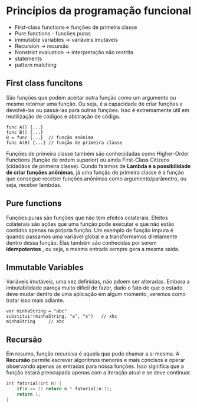 # Princípios da programação funcional

- First-class functions-> funções de primeira classe
- Pure functions - funcões puras
- immutable variables   -> variáveis imutáveis
- Recursion -> recursão
- Nonstrict evaluation  -> interpretação não restrita
- statements
- pattern matching

## First class funcitons

São funções que podem aceitar outra função como um argumento ou mesmo retornar uma função. Ou seja, é a capacidade de criar funções e devolvê-las ou passá-las para outras funções. Isso é extremamente útil em reutilização de códigos e abstração de código.

```
func A() {...} 
func B() {...}
B = func {...}  // função anônima
func A(B) {...} // função de primeira classe
```
Funções de primeira classe também são conhecidadas como Higher-Order Functions (função de ordem superior) ou ainda First-Class Citizens (cidadãos de primeira classe).
Qundo falamos de __Lambda é a possibilidade de criar funções anônimas__, já uma função de primeira classe é a função que consegue receber funções anônimas como argumento/parâmetro, ou seja, receber lambdas.


## Pure functions
Funções puras são funções que não tem efeitos colaterais. Efeitos colaterais são ações que uma função pode executar e que não estão contidos apenas na própria função. Um exemplo de função impura é quando passamos uma variável global e a transformamos diretamente dentro dessa função. Elas também são conhecidas por serem __idempotentes__ , ou seja, a mesma entrada sempre gera a mesma saída.

## Immutable Variables
Variáveis imutáveis, uma vez definidas, não pdoem ser alteradas. Embora a imbutabilidade pareça muito difícil de fazer, dado o fato de que o estado deve mudar dentro de uma aplicação em algum momento, veremos como tratar isso mais adiante.
```
var minhaString = "abc"
substituir(minhaString, "a", "x")   // xbc
minhaString     // abc
```

## Recursão
Em resumo, função recursiva é aquela que pode chamar a si mesma. A __Recursão__ permite escrever algoritmos menores e mais concisos e operar observando apenas as entradas para nossa funções. Isso significa que a função estará preocupada apenas com a iteração atual e se deve continuar.
```c
int fatorial(int n) {
    if(n >= 2) return n * fatorial(n-1);
    return 1;
}
```
